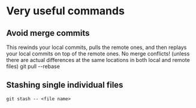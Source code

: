 # Very useful commands

## Avoid merge commits
This rewinds your local commits, pulls the remote ones, and then replays your local commits on top of the remote ones. No merge conflicts! (unless there are actual differences at the same locations in both local and remote files)
    git pull --rebase

## Stashing single individual files
    git stash -- <file name>
